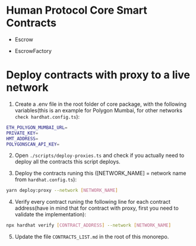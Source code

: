 # Human Protocol Core Smart Contracts

- Escrow

- EscrowFactory


# Deploy contracts with proxy to a live network

1. Create a .env file in the root folder of core package, with the following variables(this is an example for Polygon Mumbai, for other networks `check hardhat.config.ts`):

```bash
ETH_POLYGON_MUMBAI_URL=
PRIVATE_KEY=
HMT_ADDRESS=
POLYGONSCAN_API_KEY=
```
2. Open `./scripts/deploy-proxies.ts` and check if you actually need to deploy all the contracts this script deploys.

3. Deploy the contracts runing this ([NETWORK_NAME] = network name from `hardhat.config.ts`):

```bash
yarn deploy:proxy --network [NETWORK_NAME]
```
4. Verify every contract runing the following line for each contract address(have in mind that for contract with proxy, first you need to validate the implementation):
```bash
npx hardhat verify [CONTRACT_ADDRESS] --network [NETWORK_NAME]
```
5. Update the file `CONTRACTS_LIST.md` in the root of this monorepo.